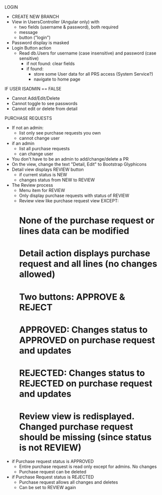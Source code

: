 LOGIN

* CREATE NEW BRANCH
* View in UsersController (Angular only) with
  * two fields (username & password), both required
  * message
  * button ("login")
* Password display is masked
* Login Button action
  - Read db.Users for username (case insensitive) and password (case sensitive)
    * if not found: clear fields
    * if found:
      - store some User data for all PRS access (System Service?)
      - navigate to home page

IF USER ISADMIN == FALSE

* Cannot Add/Edit/Delete
* Cannot toggle to see passwords
* Cannot edit or delete from detail

PURCHASE REQUESTS

* If not an admin:
	* list only see purchase requests you own
	* cannot change user
* if an admin
	* list all purchase requests
	* can change user
* You don't have to be an admin to add/change/delete a PR
* On the view, change the text "Detail, Edit" to Bootstrap Glyphicons
* Detail view displays REVIEW button
	* if current status is NEW
	* changes status from NEW to REVIEW
* The Review process
	- Menu item for REVIEW
	- Only display purchase requests with status of REVIEW
	- Review view like purchase request view EXCEPT:
		# None of the purchase request or lines data can be modified
		# Detail action displays purchase request and all lines (no changes allowed)
		# Two buttons: APPROVE & REJECT
		# APPROVED: Changes status to APPROVED on purchase request and updates
		# REJECTED: Changes status to REJECTED on purchase request and updates
		# Review view is redisplayed. Changed purchase request should be missing (since status is not REVIEW)
* if Purchase request status is APPROVED
	- Entire purchase request is read only except for admins. No changes
	- Purchase request can be deleted
* if Purchase Request status is REJECTED
	- Purchase request allows all changes and deletes
	- Can be set to REVIEW again